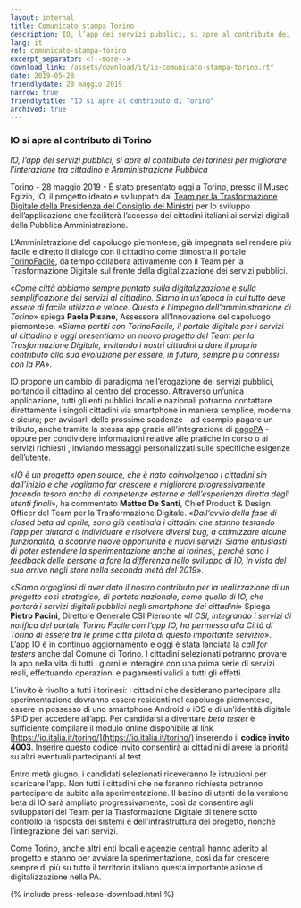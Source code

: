 ```yaml
---
layout: internal
title: Comunicato stampa Torino
description: IO, l’app dei servizi pubblici, si apre al contributo dei torinesi per migliorare l’interazione tra cittadino e Amministrazione Pubblica
lang: it
ref: comunicato-stampa-torino
excerpt_separator: <!--more-->
download_link: /assets/download/it/io-comunicato-stampa-torino.rtf
date: 2019-05-28
friendlydate: 28 maggio 2019
narrow: true
friendlytitle: "IO si apre al contributo di Torino"
archived: true
---
```


### IO si apre al contributo di Torino

_IO, l’app dei servizi pubblici, si apre al contributo dei torinesi per migliorare l’interazione tra cittadino e Amministrazione Pubblica_

Torino - 28 maggio 2019 - È stato presentato oggi a Torino, presso il Museo Egizio, IO, il progetto ideato e sviluppato dal [Team per la Trasformazione Digitale della Presidenza del Consiglio dei Ministri](https://teamdigitale.governo.it/) per lo sviluppo dell’applicazione che faciliterà l’accesso dei cittadini italiani ai servizi digitali della Pubblica Amministrazione.

<!--more-->

L’Amministrazione del capoluogo piemontese, già impegnata nel rendere più facile e diretto il dialogo con il cittadino come dimostra il portale [TorinoFacile](https://servizi.torinofacile.it/), da tempo collabora attivamente con il Team per la Trasformazione Digitale sul fronte della digitalizzazione dei servizi pubblici.

«_Come città abbiamo sempre puntato sulla digitalizzazione e sulla semplificazione dei servizi al cittadino. Siamo in un’epoca in cui tutto deve essere di facile utilizzo e veloce. Questo è l’impegno dell’amministrazione di Torino_» spiega **Paola Pisano**, Assessore all’Innovazione del capoluogo piemontese. «_Siamo partiti con TorinoFacile, il portale digitale per i servizi al cittadino e oggi presentiamo un nuovo progetto del Team per la Trasformazione Digitale, invitando i nostri cittadini a dare il proprio contributo alla sua evoluzione per essere, in futuro, sempre più connessi con la PA_». 

IO propone un cambio di paradigma nell’erogazione dei servizi pubblici, portando il cittadino al centro del processo. Attraverso un’unica applicazione, tutti gli enti pubblici locali e nazionali potranno contattare direttamente i singoli cittadini via smartphone in maniera semplice, moderna e sicura; per avvisarli delle prossime scadenze - ad esempio pagare un tributo, anche tramite la stessa app grazie all'integrazione di [pagoPA](https://teamdigitale.governo.it/it/projects/pagamenti-digitali.htm) - oppure per condividere informazioni relative alle pratiche in corso o ai servizi richiesti , inviando messaggi personalizzati sulle specifiche esigenze dell’utente.

«_IO è un progetto open source, che è nato coinvolgendo i cittadini sin dall’inizio e che vogliamo far crescere e migliorare progressivamente facendo tesoro anche di competenze esterne e dell’esperienza diretta degli utenti finali_», ha commentato **Matteo De Santi**, Chief Product & Design Officer del Team per la Trasformazione Digitale. «_Dall’avvio della fase di closed beta ad aprile, sono già centinaia i cittadini che stanno testando l’app per aiutarci a individuare e risolvere diversi bug, a ottimizzare alcune funzionalità, a scoprire nuove opportunità e nuovi servizi. Siamo entusiasti di poter estendere la sperimentazione anche ai torinesi, perché sono i feedback delle persone a fare la differenza nello sviluppo di IO, in vista del suo arrivo negli store nella seconda metà del 2019_».

«_Siamo orgogliosi di aver dato il nostro contributo per la realizzazione di un progetto così strategico, di portata nazionale, come quello di IO, che porterà i servizi digitali pubblici negli smartphone dei cittadini_» Spiega **Pietro Pacini**, Direttore Generale CSI Piemonte «_Il CSI, integrando i servizi di notifica del portale Torino Facile con l’app IO, ha permesso alla Città di Torino di essere tra le prime città pilota di questo importante servizio_».
L’app IO è in continuo aggiornamento e oggi è stata lanciata la _call for testers_ anche dal Comune di Torino. I cittadini selezionati potranno provare la app nella vita di tutti i giorni e interagire con una prima serie di servizi reali, effettuando operazioni e pagamenti validi a tutti gli effetti. 

L’invito è rivolto a tutti i torinesi: i cittadini che desiderano partecipare alla sperimentazione dovranno essere residenti nel capoluogo piemontese, essere in possesso di uno smartphone Android o iOS e di un’identità digitale SPID per accedere all’app. Per candidarsi a diventare _beta tester_ è sufficiente compilare il modulo online disponibile al link [https://io.italia.it/torino/](https://io.italia.it/torino/) inserendo il **codice invito 4003**. Inserire questo codice invito consentirà ai cittadini di avere la priorità su altri eventuali partecipanti al test.

Entro metà giugno, i candidati selezionati riceveranno le istruzioni per scaricare l’app. Non tutti i cittadini che ne faranno richiesta potranno partecipare da subito alla sperimentazione. Il bacino di utenti della versione beta di IO sarà ampliato progressivamente, così da consentire agli sviluppatori del Team per la Trasformazione Digitale di tenere sotto controllo la risposta dei sistemi e dell’infrastruttura del progetto, nonché l’integrazione dei vari servizi.

Come Torino, anche altri enti locali e agenzie centrali hanno aderito al progetto e stanno per avviare la sperimentazione, così da far crescere sempre di più su tutto il territorio italiano questa importante azione di digitalizzazione nella PA.

{% include press-release-download.html %}
